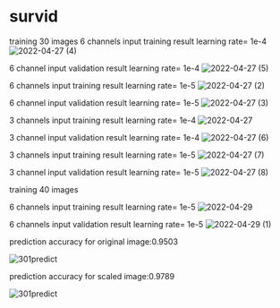 # survid
training 30 images
6 channels input training result learning rate= 1e-4
![2022-04-27 (4)](https://user-images.githubusercontent.com/38833796/165527339-89791a0d-3e45-42c7-80fb-7dec4e62f7b8.png)

6 channel input validation result learning rate= 1e-4
![2022-04-27 (5)](https://user-images.githubusercontent.com/38833796/165527652-90bc3c4c-08b1-4b19-9dcc-ee5bb5860023.png)

6 channels input training result learning rate= 1e-5
![2022-04-27 (2)](https://user-images.githubusercontent.com/38833796/165523110-31e2b517-8fb9-4460-b05a-1e1a8e165746.png)

6 channel input validation result learning rate= 1e-5
![2022-04-27 (3)](https://user-images.githubusercontent.com/38833796/165523262-3f1256de-4858-4f53-8168-51b91f64fcf2.png)

3 channels input training result learning rate= 1e-4
![2022-04-27](https://user-images.githubusercontent.com/38833796/165528498-e00a25b9-6e35-4794-8e1e-7e85d86359e0.png)

3 channel input validation result learning rate= 1e-4
![2022-04-27 (6)](https://user-images.githubusercontent.com/38833796/165528708-b08a9386-ee77-4ae5-a944-63bd8d6834a3.png)

3 channels input training result learning rate= 1e-5
![2022-04-27 (7)](https://user-images.githubusercontent.com/38833796/165547312-52bd8316-0b52-41ac-a225-f66a159c5be7.png)


3 channel input validation result learning rate= 1e-5
![2022-04-27 (8)](https://user-images.githubusercontent.com/38833796/165547600-9cd51d23-f297-44f1-97e0-5ddb3bcefa6a.png)

training 40 images

6 channels input training result learning rate= 1e-5
![2022-04-29](https://user-images.githubusercontent.com/38833796/165939442-2eb69e47-a5c5-40ed-be29-f48a5756c8fa.png)


6 channels input validation result learning rate= 1e-5
![2022-04-29 (1)](https://user-images.githubusercontent.com/38833796/165939376-83521702-7162-4952-a786-ae24cd148b31.png)

prediction accuracy for original image:0.9503

![301predict](https://user-images.githubusercontent.com/38833796/165938462-92d4e5fa-8b30-4421-a342-3e97c946beec.png)


prediction accuracy for scaled image:0.9789

![301predict](https://user-images.githubusercontent.com/38833796/165939251-44ed9d46-dfcb-4cf6-aa01-7777509fa25d.png)


